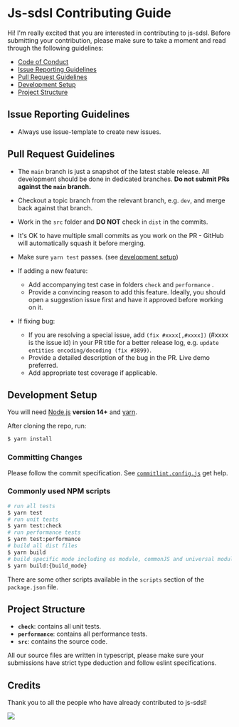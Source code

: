# Js-sdsl Contributing Guide

Hi! I'm really excited that you are interested in contributing to js-sdsl. Before submitting your contribution, please make sure to take a moment and read through the following guidelines:

- [Code of Conduct](https://github.com/ZLY201/js-sdsl/blob/main/CODE_OF_CONDUCT.md)
- [Issue Reporting Guidelines](#issue-reporting-guidelines)
- [Pull Request Guidelines](#pull-request-guidelines)
- [Development Setup](#development-setup)
- [Project Structure](#project-structure)

## Issue Reporting Guidelines

- Always use issue-template to create new issues.

## Pull Request Guidelines

- The `main` branch is just a snapshot of the latest stable release. All development should be done in dedicated branches. **Do not submit PRs against the `main` branch.**

- Checkout a topic branch from the relevant branch, e.g. `dev`, and merge back against that branch.

- Work in the `src` folder and **DO NOT** check in `dist` in the commits.

- It's OK to have multiple small commits as you work on the PR - GitHub will automatically squash it before merging.

- Make sure `yarn test` passes. (see [development setup](#development-setup))

- If adding a new feature:

  - Add accompanying test case in folders `check` and `performance` .
  - Provide a convincing reason to add this feature. Ideally, you should open a suggestion issue first and have it approved before working on it.

- If fixing bug:
  - If you are resolving a special issue, add `(fix #xxxx[,#xxxx])` (#xxxx is the issue id) in your PR title for a better release log, e.g. `update entities encoding/decoding (fix #3899)`.
  - Provide a detailed description of the bug in the PR. Live demo preferred.
  - Add appropriate test coverage if applicable.

## Development Setup

You will need [Node.js](http://nodejs.org) **version 14+** and [yarn](https://yarnpkg.com/).

After cloning the repo, run:

```bash
$ yarn install
```

### Committing Changes

Please follow the commit specification. See [`commitlint.config.js`](https://github.com/ZLY201/js-sdsl/blob/main/commitlint.config.js) get help.

### Commonly used NPM scripts

```bash
# run all tests
$ yarn test
# run unit tests
$ yarn test:check
# run performance tests
$ yarn test:performance
# build all dist files
$ yarn build
# build specific mode including es module, commonJS and universal module definition
$ yarn build:{build_mode}
```

There are some other scripts available in the `scripts` section of the `package.json` file.

## Project Structure

- **`check`**: contains all unit tests.
- **`performance`**: contains all performance tests.
- **`src`**: contains the source code.

All our source files are written in typescript, please make sure your submissions have strict type deduction and follow eslint specifications.

## Credits

Thank you to all the people who have already contributed to js-sdsl!

<a href="https://github.com/zly201/js-sdsl/graphs/contributors"><img src="https://contrib.rocks/image?repo=zly201/js-sdsl" /></a>
